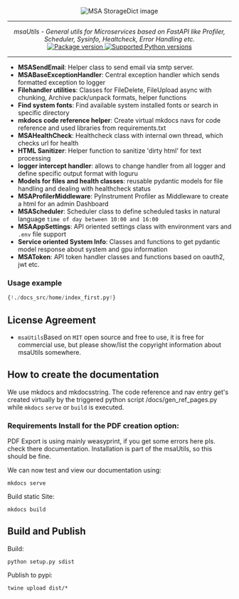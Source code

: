 <p align="center">
  <img src="http://logos.u2d.ai/msaUtils_logo.png?raw=true" alt="MSA StorageDict image"/>
</p>

------
<p align="center">
    <em>msaUtils - General utils for Microservices based on FastAPI like Profiler, Scheduler, Sysinfo, Healtcheck, Error Handling etc.</em>
<br>
  <a href="https://pypi.org/project/msaUtils" target="_blank">
      <img src="https://img.shields.io/pypi/v/msaUtils?color=%2334D058&label=pypi%20package" alt="Package version">
  </a>
  <a href="https://pypi.org/project/msaUtils" target="_blank">
      <img src="https://img.shields.io/pypi/pyversions/msaUtils.svg?color=%2334D058" alt="Supported Python versions">
  </a>
</p>

------

- **MSASendEmail**: Helper class to send email via smtp server.
- **MSABaseExceptionHandler**: Central exception handler which sends formatted exception to logger
- **Filehandler utilities**: Classes for FileDelete, FileUpload async with chunking, Archive pack/unpack formats, helper functions
- **Find system fonts**: Find available system installed fonts or search in specific directory
- **mkdocs code reference helper**: Create virtual mkdocs navs for code reference and used libraries from requirements.txt
- **MSAHealthCheck**: Healthcheck class with internal own thread, which checks url for health
- **HTML Sanitizer**: Helper function to sanitize 'dirty html' for text processing
- **logger intercept handler**: allows to change handler from all logger and define specific output format with loguru
- **Models for files and health classes**: reusable pydantic models for file handling and dealing with healthcheck status
- **MSAProfilerMiddleware**: PyInstrument Profiler as Middleware to create a html for an admin Dashboard
- **MSAScheduler**: Scheduler class to define scheduled tasks in natural language `time of day between 10:00 and 16:00`
- **MSAAppSettings**: API oriented settings class with environment vars and `.env` file support
- **Service oriented System Info**: Classes and functions to get pydantic model response about system and gpu information
- **MSAToken**: API token handler classes and functions based on oauth2, jwt etc.



### Usage example
```python
{!./docs_src/home/index_first.py!}
```

## License Agreement

- `msaUtils`Based on `MIT` open source and free to use, it is free for commercial use, but please show/list the copyright information about msaUtils somewhere.


## How to create the documentation

We use mkdocs and mkdocsstring. The code reference and nav entry get's created virtually by the triggered python script /docs/gen_ref_pages.py while ``mkdocs`` ``serve`` or ``build`` is executed.

### Requirements Install for the PDF creation option:
PDF Export is using mainly weasyprint, if you get some errors here pls. check there documentation. Installation is part of the msaUtils, so this should be fine.

We can now test and view our documentation using:

    mkdocs serve

Build static Site:

    mkdocs build


## Build and Publish
  
Build:  

    python setup.py sdist

Publish to pypi:

    twine upload dist/*
